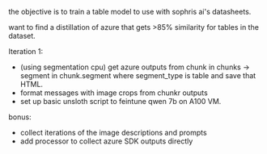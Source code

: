 the objective is to train a table model to use with sophris ai's datasheets.

want to find a distillation of azure that gets >85% similarity for tables in the dataset.

Iteration 1:

- (using segmentation cpu) get azure outputs from chunk in chunks -> segment in chunk.segment where segment_type is table and save that HTML. 
- format messages with image crops from chunkr outputs
- set up basic unsloth script to feintune qwen 7b on A100 VM. 

bonus:

- collect iterations of the image descriptions and prompts
- add processor to collect azure SDK outputs directly